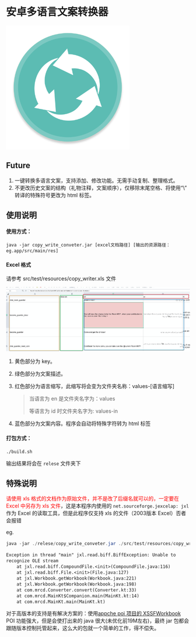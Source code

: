 # 安卓多语言文案转换器

<img src="images/README/icon-convert-6.jpg" alt="icon-convert-6" style="zoom:33%;" />

## Future

1. 一键转换多语言文案，支持添加、修改功能。无需手动复制、整理格式。
2. 不更改历史文案的结构（礼物注释，文案顺序），仅移除末尾空格、将使用“\” 转译的特殊符号更改为 html 标签。

## 使用说明

#### 使用方式：

```shell
java -jar copy_write_conveter.jar [excel文档路径] [输出的资源路径：eg.app/src/main/res]
```

#### Excel 格式

请参考 src/test/resources/copy_writer.xls 文件

![image-20200702151358510](images/README/image-20200702151358510.png)

1. 黄色部分为 key。

2. 绿色部分为文案描述。

3. 红色部分为语言缩写，此缩写将会变为文件夹名称：values-[语言缩写]

   >当语言为 en 是文件夹名字为：values
   >
   >等语言为 id 时文件夹名字为:  values-in

4. 蓝色部分为文案内容。程序会自动将特殊字符转为 html 标签

   

#### 打包方式：

```shell
./build.sh
```

输出结果将会在 `relese` 文件夹下

## 特殊说明

<font color = red>请使用 xls 格式的文档作为原始文件，并不是改了后缀名就可以的，一定要在 Excel 中另存为 xls 文件</font>，这是本程序内使用的 `net.sourceforge.jexcelap: jxl` 作为 Excel 的读取工具，但是此程序仅支持 xls 的文件（2003版本 Excel）否者会报错

eg. 

```java
java -jar ./relese/copy_write_conveter.jar ./src/test/resources/copy_writer.xlsx ./src/test/resources
```



```shell
Exception in thread "main" jxl.read.biff.BiffException: Unable to recognize OLE stream
	at jxl.read.biff.CompoundFile.<init>(CompoundFile.java:116)
	at jxl.read.biff.File.<init>(File.java:127)
	at jxl.Workbook.getWorkbook(Workbook.java:221)
	at jxl.Workbook.getWorkbook(Workbook.java:198)
	at com.mrcd.Converter.convert(Converter.kt:33)
	at com.mrcd.MainKt$Companion.main(MainKt.kt:14)
	at com.mrcd.MainKt.main(MainKt.kt)

```

对于高版本的支持是有解决方案的：使用[appche poi 项目的 XSSFWorkbook](https://poi.apache.org/apidocs/dev/org/apache/poi/xssf/usermodel/XSSFWorkbook.html) POI 功能强大，但是会使打出来的 java 很大(未优化前19M左右)，最终 jar 包都会跟随版本控制托管起来，这么大的包就一个简单的工作，得不偿失。

